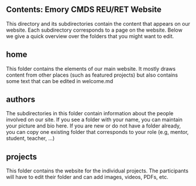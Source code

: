 ## Contents: Emory CMDS REU/RET Website

This directory and its subdirectories contain the content that appears on our website. 
Each subdirectory corresponds to a page on the website. Below we give a quick overview over the folders that you might want to edit. 


## home

This folder contains the elements of our main website. It mostly draws content from other places (such as featured projects) but also contains some text that can be edited in welcome.md

## authors

The subdirectories in this folder contain information about the people involved on our site. If you see a folder with your name, you can maintain your picture and bio here. If you are new or do not have a folder already, 
 you can copy one existing folder that corresponds to your role (e.g, mentor, student, teacher, ...)

## projects

This folder contains the website for the individual projects. The participants will have to edit their folder and can add images, videos, PDFs, etc. 
